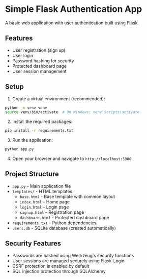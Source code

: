 # Simple Flask Authentication App

A basic web application with user authentication built using Flask.

## Features

- User registration (sign up)
- User login
- Password hashing for security
- Protected dashboard page
- User session management

## Setup

1. Create a virtual environment (recommended):
```bash
python -m venv venv
source venv/bin/activate  # On Windows: venv\Scripts\activate
```

2. Install the required packages:
```bash
pip install -r requirements.txt
```

3. Run the application:
```bash
python app.py
```

4. Open your browser and navigate to `http://localhost:5000`

## Project Structure

- `app.py` - Main application file
- `templates/` - HTML templates
  - `base.html` - Base template with common layout
  - `index.html` - Home page
  - `login.html` - Login page
  - `signup.html` - Registration page
  - `dashboard.html` - Protected dashboard page
- `requirements.txt` - Python dependencies
- `users.db` - SQLite database (created automatically)

## Security Features

- Passwords are hashed using Werkzeug's security functions
- User sessions are managed securely using Flask-Login
- CSRF protection is enabled by default
- SQL injection protection through SQLAlchemy